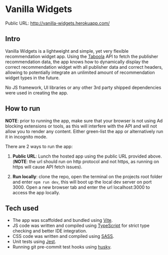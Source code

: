 # Vanilla Widgets

Public URL: <http://vanilla-widgets.herokuapp.com/>

## Intro

Vanilla Widgets is a lightweight and simple, yet very flexible recommendation widget app. Using the [Taboola](https://www.taboola.com) API to fetch the publisher recommendation data, the app knows how to dynamically display the correct recommendation widget with all publisher data and correct headers, allowing to potentially integrate an unlimited amount of recommendation widget types in the future.

No JS framework, UI libraries or any other 3rd party shipped dependencies were used in creating the app.

## How to run

**NOTE**: prior to running the app, make sure that your browser is not using Ad blocking extensions or tools, as this will interfere with the API and will not allow you to render any content. Either green-list the app or alternatively run it in incognito mode.

There are 2 ways to run the app:

1. **Public URL**: Lunch the hosted app using the public URL provided above. (**NOTE**: the url should run on http protocol and not https, as running on https will cause API fetch issues).

2. **Run locally**: clone the repo, open the terminal on the projects root folder and enter `npm run dev`, this will boot up the local dev server on port 3000. Open a new browser tab and enter the url localhost:3000 to access the app locally.

## Tech used

- The app was scaffolded and bundled using [Vite](https://vitejs.dev).
- JS code was written and compiled using [TypeScript](https://www.typescriptlang.org) for strict type checking and better IDE integration.
- CSS code was written and compiled using [SASS](https://sass-lang.com).
- Unit tests using [Jest](https://jestjs.io).
- Running git pre-commit test hooks using [husky](https://github.com/typicode/husky).
